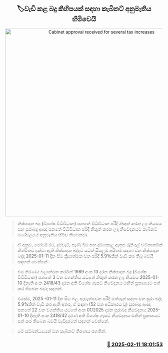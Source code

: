 <p align='center'><b><h2 align='center' title='Cabinet approval received for several tax increases'>🏷වැඩි කළ බදු කිහිපයක් සඳහා කැබිනට් අනුමැතිය හිමිවෙයි</h2></b></p>
<p align='center'><img src='https://helakuru.sgp1.cdn.digitaloceanspaces.com/esana/images/lib/cabinet-updates[1].jpg' width='600' alt='Cabinet approval received for several tax increases'></p>

> නිෂ්පාදන බදු (විශේෂ විධිවිධාන) පනතේ විධිවිධාන පරිදි නිකුත් කරන ලද නියමය සහ සුරාබදු ආඥා පනතේ විධිවිධාන පරිදි නිකුත් කරන ලද නිවේදනයට කැබිනට් මණ්ඩලයේ අනුමැතිය හිමිව තිබෙනවා.

> ඒ අනුව, මෝටර් රථ, දුම්වැටි, පැණි බීම සහ දුම්කොළ ඇතුළු රුපියල් වටිනාකමින් නිශ්චිතව දක්වා ඇති නිෂ්පාදන බද්දට යටත් සියලුම අයිතම සඳහා වන නිෂ්පාදන බද්ද 2025-01-11 දින සිට ක්‍රියාත්මක වන පරිදි 5.9%කින් වැඩි කර තිබූ බවයි සඳහන් වෙන්නේ.

> එම තීරණය බලාත්මක කරමින් 1989 අංක 13 දරන නිෂ්පාදන බදු (විශේෂ විධිවිධාන) පනතේ 3 වන වගන්තිය යටතේ නිකුත් කරන ලද නියමය 2025-01-10 දිනැති අංක 2418/43 දරන අති විශේෂ ගැසට් නිවේදනය මඟින් ප්‍රකාශයට පත් කර තිබෙන බවද සඳහන්.

> එසේම, 2025 -01-11 දින සිට බල පැවැත්වෙන පරිදි මත්පැන් සඳහා වන සුරා බද්ද 5.9%කින් වැඩි කර ඇති අතර, ඒ සඳහා (52 වන අධිකාරය වූ) සුරාබදු ආඥා පනතේ 22 වන වගන්තිය යටතේ අංක 01/2025 දරන සුරාබදු නිවේදනය 2025-01-10 දිනැති අංක 2418/42 දරණ අති විශේෂ ගැසට් නිවේදනය මඟින් ප්‍රකාශයට පත් කර තිබෙන බවයි වැඩිදුරටත් සඳහන් වෙන්නේ.

> මේ සම්බන්ධයෙන් වන කැබිනට් තීරණය පහතින්. 



<h3 align='right'><a href='https://www.helakuru.lk/esana/p/107396/'>📅 2025-02-11 18:01:53</a></h3>
